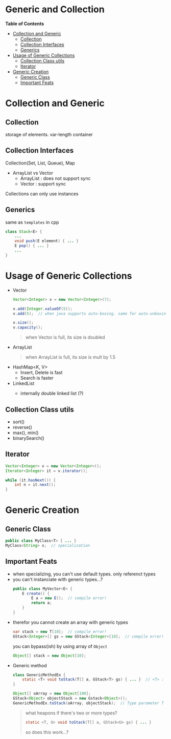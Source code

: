 Generic and Collection  <!-- omit in toc -->
===

**Table of Contents**
- [Collection and Generic](#collection-and-generic)
  - [Collection](#collection)
  - [Collection Interfaces](#collection-interfaces)
  - [Generics](#generics)
- [Usage of Generic Collections](#usage-of-generic-collections)
  - [Collection Class utils](#collection-class-utils)
  - [Iterator](#iterator)
- [Generic Creation](#generic-creation)
  - [Generic Class](#generic-class)
  - [Important Feats](#important-feats)


# Collection and Generic
## Collection
storage of elements. var-length container

## Collection Interfaces
Collection(Set, List, Queue), Map

* ArrayList vs Vector
  * ArrayList : does not support sync
  * Vector : support sync

Collections can only use instances

## Generics
same as `templates` in cpp
```java
class Stack<E> {
    ...
    void push(E element) { ... }
    E pop() { ... }
    ...
}
```

# Usage of Generic Collections
* Vector<E>
  ```java
  Vector<Integer> v = new Vector<Integer>(7);

  v.add(Integer.valueOf(5));
  v.add(5);  // when java supports auto-boxing. same for auto-unboxing
  
  v.size();
  v.capacity(); 
  ```
  > when Vector is full, its size is doubled
* ArrayList<E>
  > when ArrayList is full, its size is mult by 1.5
* HashMap<K, V>
  * Insert, Delete is fast
  * Search is faster
* LinkedList<E>
  * internally double linked list (?)
  
## Collection Class utils
* sort()
* reverse()
* max(), min()
* binarySearch()

## Iterator
```java
Vector<Integer> v = new Vector<Integer>();
Iterator<Integer> it = v.iterator();

while (it.hasNext()) {
    int n = it.next();
}
```

# Generic Creation
## Generic Class
```java
public class MyClass<T> { ... }
MyClass<String> s;  // specialization
```

## Important Feats
* when specializing, you can't use default types. only referenct types
* you can't instanciate with generic types...?
    ```java
    public class MyVector<E> {
        E create() {
            E a = new E();  // compile error!
            return a;
        }
    }
    ```
* therefor you cannot create an array with generic types
    ```java
    var stack = new T[10];  // compile error!
    GStack<Integer>[] gs = new GStack<Integer>[10];  // compile error!
    ```
    you can bypass(ish) by using array of `Object`
    ```java
    Object[] stack = new Object[10];
    ```
* Generic method
    ```java
    class GenericMethodEx {
        static <T> void toStack(T[] a, GStack<T> gs) { ... }  // <T> : Type parameter
    }

    Object[] oArray = new Object[100];
    GStack<Object> objectStack = new Gstack<Object>();
    GenericMethodEx.toStack(oArray, objectStack);  // Type parameter T is Object
    ```
    > what heapons if there's two or more types?
    > ```java
    > static <T, U> void toStack(T[] a, GStack<U> gs) { ... }
    > ```
    > so does this work...?